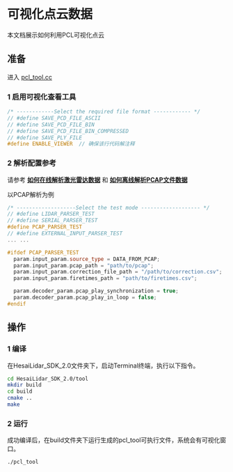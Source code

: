 # 可视化点云数据
本文档展示如何利用PCL可视化点云

## 准备
进入 [pcl_tool.cc](../tool/pcl_tool.cc) 

### 1 启用可视化查看工具
```cpp
/* ------------Select the required file format ------------ */
// #define SAVE_PCD_FILE_ASCII
// #define SAVE_PCD_FILE_BIN
// #define SAVE_PCD_FILE_BIN_COMPRESSED
// #define SAVE_PLY_FILE
#define ENABLE_VIEWER  // 确保该行代码解注释
```

### 2 解析配置参考 
请参考 **[如何在线解析激光雷达数据](../docs/parsing_lidar_data_online_CN.md)** 和 **[如何离线解析PCAP文件数据](../docs/parsing_pcap_file_data_offline_CN.md)**

以PCAP解析为例

``` cpp
/* -------------------Select the test mode ------------------- */
// #define LIDAR_PARSER_TEST
// #define SERIAL_PARSER_TEST
#define PCAP_PARSER_TEST
// #define EXTERNAL_INPUT_PARSER_TEST
... ... 

#ifdef PCAP_PARSER_TEST
  param.input_param.source_type = DATA_FROM_PCAP;                       // 设置数据来源为离线PCAP点云数据
  param.input_param.pcap_path = "path/to/pcap";                         // 离线PCAP点云数据路径
  param.input_param.correction_file_path = "/path/to/correction.csv";   // 校准文件（角度修正文件），建议使用雷达自身的校准文件
  param.input_param.firetimes_path = "path/to/firetimes.csv";           // 可选项：通道发光时序（发光时刻修正文件）

  param.decoder_param.pcap_play_synchronization = true;                 // 根据点云时间戳同步解析，模拟雷达实际频率
  param.decoder_param.pcap_play_in_loop = false;                        // 循环解析PCAP
#endif
```


## 操作
### 1 编译
在HesaiLidar_SDK_2.0文件夹下，启动Terminal终端，执行以下指令。
```bash
cd HesaiLidar_SDK_2.0/tool
mkdir build
cd build
cmake ..
make
```

### 2 运行
成功编译后，在build文件夹下运行生成的pcl_tool可执行文件，系统会有可视化窗口。
```bash
./pcl_tool
```

